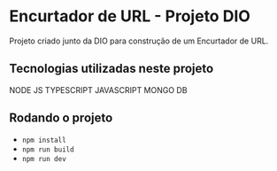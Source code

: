 # Encurtador de URL - Projeto DIO

Projeto criado junto da DIO para construção de um Encurtador de URL.

## Tecnologias utilizadas neste projeto

NODE JS
TYPESCRIPT
JAVASCRIPT
MONGO DB

## Rodando o projeto

- `npm install`
- `npm run build`
- `npm run dev`
